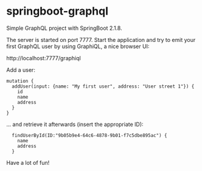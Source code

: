 # springboot-graphql
Simple GraphQL project with SpringBoot 2.1.8.

The server is started on port 7777.
Start the application and try to emit your first GraphQL user by using GraphiQL, a nice browser UI:

http://localhost:7777/graphiql

Add a user:

    mutation {
      addUser(input: {name: "My first user", address: "User street 1"}) {
        id
        name
        address
      }
    }



... and retrieve it afterwards (insert the appropriate ID):
    
      findUserById(ID:"9b05b9e4-64c6-4878-9b01-f7c5dbe895ac") {
        name
        address
      }
      
      
Have a lot of fun!      